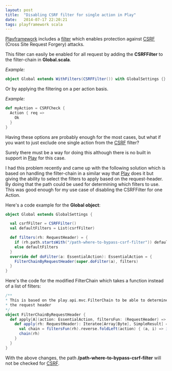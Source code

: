 ```yaml
---
layout: post
title:  "Disabling CSRF filter for single action in Play"
date:   2014-07-17 22:20:21
tags: playframework scala
---
```

[Playframework] includes a [filter](https://www.playframework.com/documentation/2.2.x/ScalaCsrf) which enables
protection against [CSRF] (Cross Site Request Forgery) attacks.

This filter can easily be enabled for all request by adding the **CSRFFilter** to the filter-chain in **Global.scala**.

*Example:*

```scala
object Global extends WithFilters(CSRFFilter()) with GlobalSettings {}
```
Or by applying the filtering on a per action basis.

*Example:*

```scala
def myAction = CSRFCheck {
  Action { req =>
    Ok
  }
}
```

Having these options are probably enough for the most cases, but what if you want to just exclude one single
action from the [CSRF] filter?

Surely there must be a way for doing this although there is no built in support in [Play] for this case.

I had this problem recently and came up with the following solution which is based on handling the filter-chain
in a similar way that [Play] does it but giving the ability to select the filters to apply based on the
request-header.
By doing that the path could be used for determining which filters to use.
This was good enough for my use case of disabling the CSRFFilter for one Action. 

Here's a code example for the **Global object**: 

```scala
object Global extends GlobalSettings {

  val csrfFilter = CSRFFilter()
  val defaultFilters = List(csrfFilter)

  def filters(rh: RequestHeader) = {
    if (rh.path.startsWith("/path-where-to-bypass-csrf-filter")) defaultFilters.filterNot(_.eq(csrfFilter))
    else defaultFilters
  }
  override def doFilter(a: EssentialAction): EssentialAction = {
    FilterChainByRequestHeader(super.doFilter(a), filters)
  }
}
```

Here's the code for the modified FilterChain which takes a function instead of a list of filters:

```scala
/**
* This is based on the play.api.mvc.FilterChain to be able to determine the list of filters to apply based on
* the request header
*/
object FilterChainByRequestHeader {
  def apply[A](action: EssentialAction, filtersFun: (RequestHeader) => List[EssentialFilter]): EssentialAction = new EssentialAction {
    def apply(rh: RequestHeader): Iteratee[Array[Byte], SimpleResult] = {
      val chain = filtersFun(rh).reverse.foldLeft(action) { (a, i) => i(a) }
      chain(rh)
    }
  }
}
```

With the above changes, the path **/path-where-to-bypass-csrf-filter** will not be checked for [CSRF].

[playframework]:            https://www.playframework.com/
[play]:                     https://www.playframework.com/
[csrf]:                     https://www.owasp.org/index.php/Cross-Site_Request_Forgery_%28CSRF%29